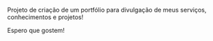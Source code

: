 Projeto de criação de um portfólio para divulgação de meus serviços, conhecimentos e projetos!

Espero que gostem!